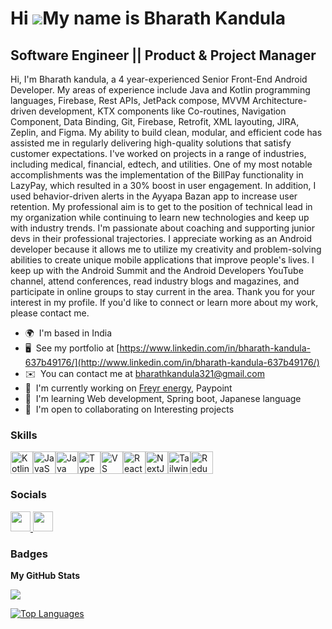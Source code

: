 Hi ![](https://user-images.githubusercontent.com/18350557/176309783-0785949b-9127-417c-8b55-ab5a4333674e.gif)My name is Bharath Kandula
=======================================================================================================================================

Software Engineer || Product & Project Manager 
-------------------------------

Hi, I'm Bharath kandula, a 4 year-experienced Senior Front-End Android Developer. My areas of experience include Java and Kotlin programming languages, Firebase, Rest APIs, JetPack compose, MVVM Architecture-driven development, KTX components like Co-routines, Navigation Component, Data Binding, Git, Firebase, Retrofit, XML layouting, JIRA, Zeplin, and Figma. My ability to build clean, modular, and efficient code has assisted me in regularly delivering high-quality solutions that satisfy customer expectations. I've worked on projects in a range of industries, including medical, financial, edtech, and utilities. One of my most notable accomplishments was the implementation of the BillPay functionality in LazyPay, which resulted in a 30% boost in user engagement. In addition, I used behavior-driven alerts in the Ayyapa Bazan app to increase user retention. My professional aim is to get to the position of technical lead in my organization while continuing to learn new technologies and keep up with industry trends. I'm passionate about coaching and supporting junior devs in their professional trajectories. I appreciate working as an Android developer because it allows me to utilize my creativity and problem-solving abilities to create unique mobile applications that improve people's lives. I keep up with the Android Summit and the Android Developers YouTube channel, attend conferences, read industry blogs and magazines, and participate in online groups to stay current in the area. Thank you for your interest in my profile. If you'd like to connect or learn more about my work, please contact me.

* 🌍  I'm based in India
* 🖥️  See my portfolio at [https://www.linkedin.com/in/bharath-kandula-637b49176/](http://www.linkedin.com/in/bharath-kandula-637b49176/)
* ✉️  You can contact me at [bharathkandula321@gmail.com](mailto:bharathkandula321@gmail.com)
* 🚀  I'm currently working on [Freyr energy](http://freyrenergy.com/), Paypoint
* 🧠  I'm learning Web development, Spring boot, Japanese language
* 🤝  I'm open to collaborating on Interesting projects

### Skills


<p align="left">
<a href="https://kotlinlang.org/" target="_blank" rel="noreferrer"><img src="https://raw.githubusercontent.com/danielcranney/readme-generator/main/public/icons/skills/kotlin-colored.svg" width="36" height="36" alt="Kotlin" /></a><a href="https://developer.mozilla.org/en-US/docs/Web/JavaScript" target="_blank" rel="noreferrer"><img src="https://raw.githubusercontent.com/danielcranney/readme-generator/main/public/icons/skills/javascript-colored.svg" width="36" height="36" alt="JavaScript" /></a><a href="https://www.oracle.com/java/" target="_blank" rel="noreferrer"><img src="https://raw.githubusercontent.com/danielcranney/readme-generator/main/public/icons/skills/java-colored.svg" width="36" height="36" alt="Java" /></a><a href="https://www.typescriptlang.org/" target="_blank" rel="noreferrer"><img src="https://raw.githubusercontent.com/danielcranney/readme-generator/main/public/icons/skills/typescript-colored.svg" width="36" height="36" alt="TypeScript" /></a><a href="https://code.visualstudio.com/" target="_blank" rel="noreferrer"><img src="https://raw.githubusercontent.com/danielcranney/readme-generator/main/public/icons/skills/visualstudiocode.svg" width="36" height="36" alt="VS Code" /></a><a href="https://reactjs.org/" target="_blank" rel="noreferrer"><img src="https://raw.githubusercontent.com/danielcranney/readme-generator/main/public/icons/skills/react-colored.svg" width="36" height="36" alt="React" /></a><a href="https://nextjs.org/docs" target="_blank" rel="noreferrer"><img src="https://raw.githubusercontent.com/danielcranney/readme-generator/main/public/icons/skills/nextjs-colored.svg" width="36" height="36" alt="NextJs" /></a><a href="https://tailwindcss.com/" target="_blank" rel="noreferrer"><img src="https://raw.githubusercontent.com/danielcranney/readme-generator/main/public/icons/skills/tailwindcss-colored.svg" width="36" height="36" alt="TailwindCSS" /></a><a href="https://redux.js.org/" target="_blank" rel="noreferrer"><img src="https://raw.githubusercontent.com/danielcranney/readme-generator/main/public/icons/skills/redux-colored.svg" width="36" height="36" alt="Redux" /></a>
</p>


### Socials

<p align="left"> <a href="https://www.github.com/bharathkandula99" target="_blank" rel="noreferrer"> <picture> <source media="(prefers-color-scheme: dark)" srcset="https://raw.githubusercontent.com/danielcranney/readme-generator/main/public/icons/socials/github-dark.svg" /> <source media="(prefers-color-scheme: light)" srcset="https://raw.githubusercontent.com/danielcranney/readme-generator/main/public/icons/socials/github.svg" /> <img src="https://raw.githubusercontent.com/danielcranney/readme-generator/main/public/icons/socials/github.svg" width="32" height="32" /> </picture> </a> <a href="https://www.linkedin.com/in/bharath-kandula-637b49176" target="_blank" rel="noreferrer"> <picture> <source media="(prefers-color-scheme: dark)" srcset="https://raw.githubusercontent.com/danielcranney/readme-generator/main/public/icons/socials/linkedin-dark.svg" /> <source media="(prefers-color-scheme: light)" srcset="https://raw.githubusercontent.com/danielcranney/readme-generator/main/public/icons/socials/linkedin.svg" /> <img src="https://raw.githubusercontent.com/danielcranney/readme-generator/main/public/icons/socials/linkedin.svg" width="32" height="32" /> </picture> </a></p>

### Badges

<b>My GitHub Stats</b>

<a href="http://www.github.com/bharathkandula99"><img src="https://github-readme-streak-stats.herokuapp.com/?user=bharathkandula99&stroke=ffffff&background=1c1917&ring=0891b2&fire=0891b2&currStreakNum=ffffff&currStreakLabel=0891b2&sideNums=ffffff&sideLabels=ffffff&dates=ffffff&hide_border=true" /></a>

<a href="https://github.com/bharathkandula99" align="left"><img src="https://github-readme-stats.vercel.app/api/top-langs/?username=bharathkandula99&langs_count=10&title_color=0891b2&text_color=ffffff&icon_color=0891b2&bg_color=1c1917&hide_border=true&locale=en&custom_title=Top%20%Languages" alt="Top Languages" /></a>

<!--
**bharathkandula99/bharathkandula99** is a ✨ _special_ ✨ repository because its `README.md` (this file) appears on your GitHub profile.

Here are some ideas to get you started:

- 🔭 I’m currently working on ...
- 🌱 I’m currently learning ...
- 👯 I’m looking to collaborate on ...
- 🤔 I’m looking for help with ...
- 💬 Ask me about ...
- 📫 How to reach me: ...
- 😄 Pronouns: ...
- ⚡ Fun fact: ...
-->
